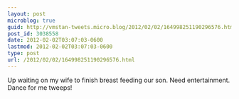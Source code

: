 ```yaml
---
layout: post
microblog: true
guid: http://vmstan-tweets.micro.blog/2012/02/02/164998251190296576.html
post_id: 3038558
date: 2012-02-02T03:07:03-0600
lastmod: 2012-02-02T03:07:03-0600
type: post
url: /2012/02/02/164998251190296576.html
---
```

Up waiting on my wife to finish breast feeding our son. Need entertainment. Dance for me tweeps!
